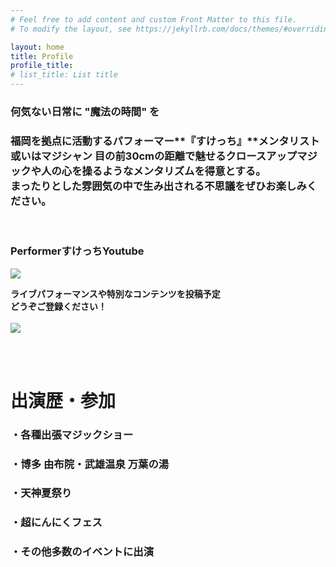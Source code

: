 ```yaml
---
# Feel free to add content and custom Front Matter to this file.
# To modify the layout, see https://jekyllrb.com/docs/themes/#overriding-theme-defaults

layout: home
title: Profile
profile_title: 
# list_title: List title
---
```


### **何気ない日常に "魔法の時間" を**<br>
### 福岡を拠点に活動するパフォーマー**『すけっち』**メンタリスト或いはマジシャン 目の前30cmの距離で魅せるクロースアップマジックや人の心を操るようなメンタリズムを得意とする。<br>まったりとした雰囲気の中で生み出される不思議をぜひお楽しみください。

<br>

### **PerformerすけっちYoutube**<br>
<a href="https://www.youtube.com/channel/UCorrq0nmicDmOTEV7j1qfTA?view_as=subscriber" target="_blank"><img class="Youtube-img" src="../assets/images/yt_logo_rgb_dark.png"></a>

**ライブパフォーマンスや特別なコンテンツを投稿予定**<br>
**どうぞご登録ください！**<br>
<br>
<img class="Profile-img" src="../assets/images/IMG_71.jpg">


<br>
<br>

# 出演歴・参加
### ・各種出張マジックショー
### ・博多 由布院・武雄温泉 万葉の湯
### ・天神夏祭り
### ・超にんにくフェス
### ・その他多数のイベントに出演